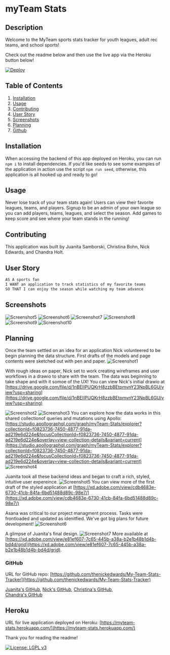 # myTeam Stats

## Description

Welcome to the MyTeam sports stats tracker for youth leagues, adult rec teams, and school sports!

Check out the readme below and then use the live app via the Heroku button below!

[![Deploy](https://www.herokucdn.com/deploy/button.svg)](https://myteam-stats.herokuapp.com/)

## Table of Contents

1. [Installation](#installation)
2. [Usage](#usage)
3. [Contributing](#contributing)
4. [User Story](#user-story)
5. [Screenshots](#screenshots)
6. [Planning](#Planning)
7. [Github](#github)

## Installation

When accessing the backend of this app deployed on Heroku, you can run `npm i` to install dependencies. If you'd like seeds to see some examples of the application in action use the script `npm run seed`, otherwise, this application is all hooked up and ready to go!

## Usage

Never lose track of your team stats again! Users can view their favorite leagues, teams, and players. Signup to be an admin of your own league so you can add players, teams, leagues, and select the season. Add games to keep score and see where your team stands in the running!

## Contributing

This application was built by Juanita Samborski, Christina Bohn, Nick Edwards, and Chandra Holt.

## User Story

```md
AS A sports fan
I WANT an application to track statistics of my favorite teams
SO THAT I can enjoy the season while watching my team advance
```

## Screenshots

![Screenshot5](./planning/login.png)
![Screenshot6](./planning/homepage.png)
![Screenshot7](./planning/leagues.png)
![Screenshot8](./planning/league.png)
![Screenshot9](./planning/teams.png)
![Screenshot10](./planning/add.png)

## Planning
Once the team settled on an idea for an application Nick volunteered to be begin planning the data structure. First drafts of the models and page contents were sketched out with pen and paper.
![Screenshot1](./planning/models-data_doodles.jpg)

With rough ideas on paper, Nick set to work creating wireframes and user workflows in a drawio to share with the team. The data was beginning to take shape and with it somoe of the UX! You can view Nick's initial drawio at [https://drive.google.com/file/d/1nBEIIPUQKrH8zzbBEtpmvnY23NpBL6GU/view?usp=sharing](https://drive.google.com/file/d/1nBEIIPUQKrH8zzbBEtpmvnY23NpBL6GU/view?usp=sharing)

![Screenshot2](./planning/diagram1.png)
![Screenshot3](./planning/diagram2.svg) 
You can explore how the data works in this shared collectionof queries and mutations using Apollo: [https://studio.apollographql.com/graph/myTeam-Stats/explorer?collectionId=f0823736-7450-4877-91da-ad219e6d224e&focusCollectionId=f0823736-7450-4877-91da-ad219e6d224e&overlay=view-collection-details&variant=current](https://studio.apollographql.com/graph/myTeam-Stats/explorer?collectionId=f0823736-7450-4877-91da-ad219e6d224e&focusCollectionId=f0823736-7450-4877-91da-ad219e6d224e&overlay=view-collection-details&variant=current)
![Screenshot4](./planning/model-structure.png)

Juanita took all these backend ideas and began to craft a rich, styled, intuitive user expereince.
![Screenshot5](./planning/design-draft.png)
You can view more of the first draft of the styled application at [https://xd.adobe.com/view/cdb4683e-6730-41cb-84fa-6bd51488d89c-98e7/](https://xd.adobe.com/view/cdb4683e-6730-41cb-84fa-6bd51488d89c-98e7/)

Asana was critical to our project managment process. Tasks were frontloaded and updated as idenitfied. We've got big plans for future development!
![Screenshot6](./planning/asana-inprogress.png)

A glimpse of Juanita's final design.
![Screenshot7](./planning/design-final.png)
More available at [https://xd.adobe.com/view/e81ef607-7c65-445b-a38a-b2e1b48b1d4b-bd4d/grid](https://xd.adobe.com/view/e81ef607-7c65-445b-a38a-b2e1b48b1d4b-bd4d/grid).
### GitHub
URL for GitHub repo: [https://github.com/thenickedwards/My-Team-Stats-Tracker](https://github.com/thenickedwards/My-Team-Stats-Tracker)

[Juanita's GitHub](https://www.github.com/jsamborski310),
[Nick's GitHub](https://www.github.com/thenickedwards),
[Christina's GitHub](https://www.github.com/ChristinaBohn),  
[Chandra's GitHub](https://www.github.com/chandrapanda)

## Heroku
URL for live application deployed on Heroku: [https://myteam-stats.herokuapp.com/](https://myteam-stats.herokuapp.com/)


Thank you for reading the readme!

[![License: LGPL v3](https://img.shields.io/badge/License-LGPL_v3-brightgreen.svg)](https://www.gnu.org/licenses/lgpl-3.0)